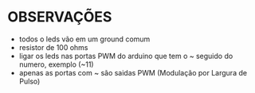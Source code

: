 # OBSERVAÇÕES

- todos o leds vão em um ground comum
- resistor de 100 ohms
- ligar os leds nas portas PWM do arduino que tem o ~ seguido do numero, exemplo (~11)
- apenas as portas com ~ são saidas PWM (Modulação por Largura de Pulso)